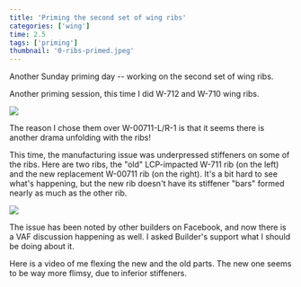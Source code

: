 ```yaml
---
title: 'Priming the second set of wing ribs'
categories: ['wing']
time: 2.5
tags: ['priming']
thumbnail: '0-ribs-primed.jpeg'
---
```


Another Sunday priming day -- working on the second set of wing ribs.

<!-- more -->

Another priming session, this time I did W-712 and W-710 wing ribs.

![](./0-ribs-primed.jpeg)

The reason I chose them over W-00711-L/R-1 is that it seems there is another drama unfolding with the ribs!

This time, the manufacturing issue was underpressed stiffeners on some of the ribs. Here are two ribs, the "old" LCP-impacted W-711 rib (on the left) and the new replacement W-00711 rib (on the right). It's a bit hard to see what's happening, but the new rib doesn't have its stiffener "bars" formed nearly as much as the other rib.

![](./1-stiffeners-underformed.jpeg)

The issue has been noted by other builders on Facebook, and now there is a VAF discussion happening as well. I asked Builder's support what I should be doing about it.

Here is a video of me flexing the new and the old parts. The new one seems to be way more flimsy, due to inferior stiffeners.

<YouTube video="Azl3g-UjlM4" title="Underformed ribs flexing" width={360} height={270} />
